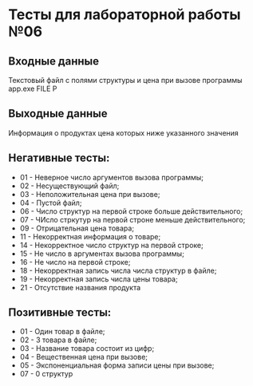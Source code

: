 # Тесты для лабораторной работы №06

## Входные данные

Текстовый файл с полями структуры и цена при вызове программы
app.exe FILE P

## Выходные данные

Информация о продуктах цена которых ниже указанного значения

## Негативные тесты:
- 01 - Неверное число аргументов вызова программы;
- 02 - Несуществующий файл;
- 03 - Неположительная цена при вызове;
- 04 - Пустой файл;
- 06 - Число структур на первой строке больше действительного;
- 07 - ЧИсло стркутур на первой строне меньше действительного;
- 09 - Отрицательная цена товара;
- 11 - Некорректная информация о товаре;
- 14 - Некорректное число структур на первой строке;
- 15 - Не число в аргументах вызова программы;
- 16 - Не число на первой строке;
- 18 - Некорректная запись числа числа структур в файле;
- 19 - Некорректная запись числа цены товара;
- 21 - Отсутствие названия продукта

## Позитивные тесты:
- 01 - Один товар в файле;
- 02 - 3 товара в файле;
- 03 - Название товара состоит из цифр;
- 04 - Вещественная цена при вызове;
- 05 - Экспоненциальная форма записи цены при вызове;
- 07 - 0 структур
